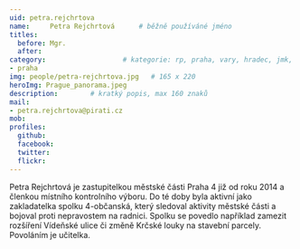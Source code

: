 ```yaml
---
uid: petra.rejchrtova
name:     Petra Rejchrtová  	# běžně používáné jméno
titles:
  before: Mgr. 
  after:
category:                 	# kategorie: rp, praha, vary, hradec, jmk, senat
- praha
img: people/petra-rejchrtova.jpg   # 165 x 220
heroImg: Prague_panorama.jpeg
description:      	# kratký popis, max 160 znaků
mail:
- petra.rejchrtova@pirati.cz
mob:			 
profiles:
  github:       
  facebook:  
  twitter: 		  
  flickr:		  
---
```


Petra Rejchrtová je zastupitelkou městské části Praha 4 již od roku 2014 a členkou místního kontrolního výboru. Do té doby byla aktivní jako zakladatelka spolku 4-občanská, který sledoval aktivity městské části a bojoval proti nepravostem na radnici. Spolku se povedlo například zamezit rozšíření Vídeňské ulice či změně Krčské louky na stavební parcely. Povoláním je učitelka.

